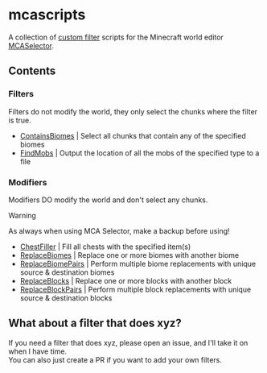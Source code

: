 # mcascripts

A collection of [custom filter](https://github.com/Querz/mcaselector/wiki/Custom-Filter-Tutorial) scripts for the
Minecraft world editor [MCASelector](https://github.com/Querz/mcaselector).

## Contents

### Filters

Filters do not modify the world, they only select the chunks where the filter is true.

- [ContainsBiomes](./filters/ContainsBiomes.groovy) | Select all chunks that contain any of the specified biomes
- [FindMobs](./filters/FindMobs.groovy) | Output the location of all the mobs of the specified type to a file

### Modifiers

Modifiers DO modify the world and don't select any chunks.
> [!WARNING]  
> As always when using MCA Selector, make a backup before using!

- [ChestFiller](./modifiers/ChestFiller.groovy) | Fill all chests with the specified item(s)
- [ReplaceBiomes](./modifiers/ReplaceBiomes.groovy) | Replace one or more biomes with another biome
- [ReplaceBiomePairs](./modifiers/ReplaceBiomePairs.groovy) | Perform multiple biome replacements with unique source & destination biomes
- [ReplaceBlocks](./modifiers/ReplaceBlocks.groovy) | Replace one or more blocks with another block
- [ReplaceBlockPairs](./modifiers/ReplaceBlockPairs.groovy) | Perform multiple block replacements with unique source & destination blocks

## What about a filter that does xyz?

If you need a filter that does xyz, please open an issue, and I'll take it on when I have time.  
You can also just create a PR if you want to add your own filters.
